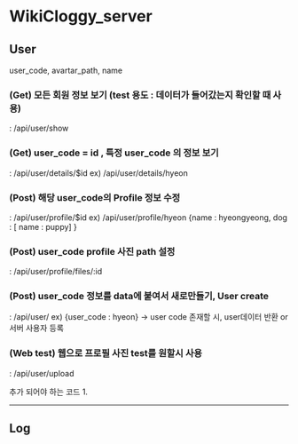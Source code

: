 # WikiCloggy_server


## User
user_code, avartar_path, name

### (Get) 모든 회원 정보 보기 (test 용도 : 데이터가 들어갔는지 확인할 때 사용)
  : /api/user/show


### (Get) user_code = id , 특정 user_code 의 정보 보기
  : /api/user/details/$id
	 ex) /api/user/details/hyeon


### (Post) 해당 user_code의 Profile 정보 수정
  : /api/user/profile/$id
	 ex) /api/user/profile/hyeon
		{name : hyeongyeong, dog : [ name : puppy] }

### (Post) user_code profile 사진 path 설정
  : /api/user/profile/files/:id

### (Post) user_code 정보를 data에 붙여서 새로만들기, User create
  : /api/user/
	ex) {user_code : hyeon}
    -> user code 존재할 시, user데이터 반환 or 서버 사용자 등록

### (Web test) 웹으로 프로필 사진 test를 원할시 사용
  : /api/user/upload


추가 되어야 하는 코드
1.

<hr/>

## Log
